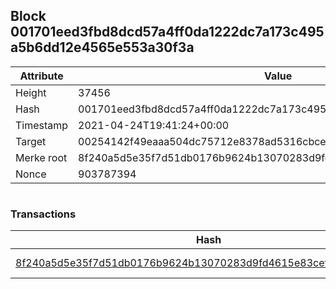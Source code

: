 ## Block 001701eed3fbd8dcd57a4ff0da1222dc7a173c495a5b6dd12e4565e553a30f3a

Attribute | Value
--- | ---
Height | 37456
Hash | 001701eed3fbd8dcd57a4ff0da1222dc7a173c495a5b6dd12e4565e553a30f3a
Timestamp | 2021-04-24T19:41:24+00:00
Target | 00254142f49eaaa504dc75712e8378ad5316cbcead634704b3734b6271167cc4
Merke root | 8f240a5d5e35f7d51db0176b9624b13070283d9fd4615e83ceff12f20ba77cf1
Nonce | 903787394

```

```

### Transactions

Hash | Amount
--- | ---
[8f240a5d5e35f7d51db0176b9624b13070283d9fd4615e83ceff12f20ba77cf1](8f240a5d5e35f7d51db0176b9624b13070283d9fd4615e83ceff12f20ba77cf1.md) | 10.00000000 SKEPTI 
